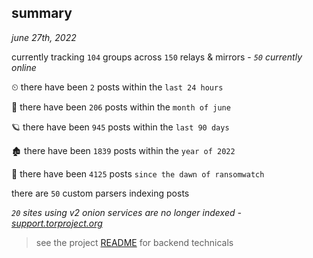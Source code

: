 
## summary
_june 27th, 2022_

currently tracking `104` groups across `150` relays & mirrors - _`50` currently online_

⏲ there have been `2` posts within the `last 24 hours`

🦈 there have been `206` posts within the `month of june`

🪐 there have been `945` posts within the `last 90 days`

🏚 there have been `1839` posts within the `year of 2022`

🦕 there have been `4125` posts `since the dawn of ransomwatch`

there are `50` custom parsers indexing posts

_`20` sites using v2 onion services are no longer indexed - [support.torproject.org](https://support.torproject.org/onionservices/v2-deprecation/)_

> see the project [README](https://github.com/joshhighet/ransomwatch#ransomwatch--) for backend technicals
